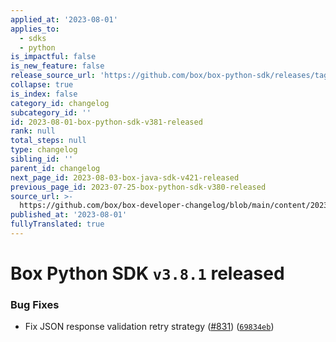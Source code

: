 ```yaml
---
applied_at: '2023-08-01'
applies_to:
  - sdks
  - python
is_impactful: false
is_new_feature: false
release_source_url: 'https://github.com/box/box-python-sdk/releases/tag/v3.8.1'
collapse: true
is_index: false
category_id: changelog
subcategory_id: ''
id: 2023-08-01-box-python-sdk-v381-released
rank: null
total_steps: null
type: changelog
sibling_id: ''
parent_id: changelog
next_page_id: 2023-08-03-box-java-sdk-v421-released
previous_page_id: 2023-07-25-box-python-sdk-v380-released
source_url: >-
  https://github.com/box/box-developer-changelog/blob/main/content/2023/08-01-box-python-sdk-v381-released.md
published_at: '2023-08-01'
fullyTranslated: true
---
```

# Box Python SDK `v3.8.1` released

### Bug Fixes

* Fix JSON response validation retry strategy ([#831][1]) ([`69834eb`][2])

[1]: https://github.com/box/box-python-sdk/issues/831

[2]: https://github.com/box/box-python-sdk/commit/69834eb4c91a5aa4bc294a9fa49ecf753979d029
